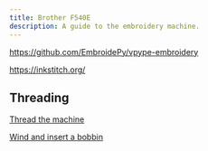 ```yaml
---
title: Brother F540E
description: A guide to the embroidery machine.
---
```



<https://github.com/EmbroidePy/vpype-embroidery>

<https://inkstitch.org/>

## Threading

[Thread the machine](https://www.youtube.com/watch?v=JaM3ZabtXx4)

[Wind and insert a bobbin](https://www.youtube.com/watch?v=YR1aXpeP9EQ)
